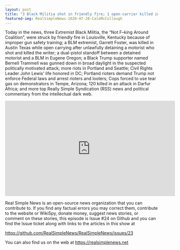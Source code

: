 ```yaml
---
layout: post
title: "3 Black Militia shot in friendly fire; 1 open-carrier killed in Austin; Trump supporter murdered."
featured-img: RealSimpleNews-2020-07-28-CaleMcCollough
---
```


Today in the news, three Extremist Black Militia, the “Not F–king Around Coalition”, were struck by friendly fire in Louisville, Kentucky because of improper gun safety training; a BLM extremist, Garrett Foster, was killed in Austin Texas while open carrying after unlawfully detaining a motorist who shot and killed the writer; a dual-pistol standoff between a detained motorist and a BLM in Eugene Oregon; a Black Trump supporter named Bernell Trammell was gunned down in broad daylight in the suspected politically motivated attack; more riots in Portland and Seattle; Civil Rights Leader John Lewis' life honored in DC; Portland rioters demand Trump not enforce Federal laws and arrest rioters and looters; Cops forced to use tear gas on demonstrators in Tempe, Arizona; 120 killed in an attack in Darfur Africa; and more top Really Simple Syndication (RSS) news and political commentary from the intellectual dark web.

<iframe width="560" height="315" src="https://www.youtube.com/embed/DK6CG-_tIzs" frameborder="0" allow="accelerometer; autoplay; encrypted-media; gyroscope; picture-in-picture" allowfullscreen></iframe>

Real Simple News is an open-source news organization that you can contribute to. If you find any factual errors you may correct them, contribute to the website or WikiSpy, donate money, suggest news stories, or comment on these stories, this episode is Issue #24 on Github and you can find the Issue ticket along with links to the articles in this show at 

<https://github.com/RealSimpleNews/RealSimpleNews/issues/23>

You can also find us on the web at <https://realsimplenews.net>
